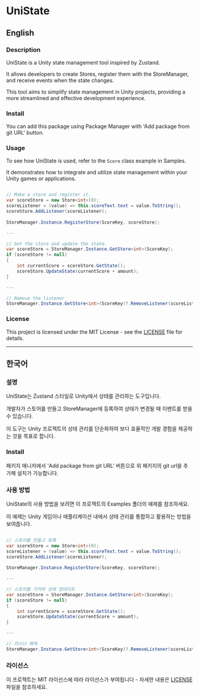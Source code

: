 # UniState


## English


### Description
UniState is a Unity state management tool inspired by Zustand.

It allows developers to create Stores, register them with the StoreManager, and receive events when the state changes.

This tool aims to simplify state management in Unity projects, providing a more streamlined and effective development experience.

### Install
You can add this package using Package Manager with 'Add package from git URL' button.

### Usage
To see how UniState is used, refer to the `Score` class example in Samples.

It demonstrates how to integrate and utilize state management within your Unity games or applications.

```csharp

// Make a store and register it.
var scoreStore = new Store<int>(0);
scoreListener = (value) => this.scoreText.text = value.ToString();
scoreStore.AddListener(scoreListener);
            
StoreManager.Instance.RegisterStore(ScoreKey, scoreStore);

---

// Get the store and update the state.
var scoreStore = StoreManager.Instance.GetStore<int>(ScoreKey);
if (scoreStore != null)
{
	int currentScore = scoreStore.GetState();
	scoreStore.UpdateState(currentScore + amount);
}

---

// Remove the listener
StoreManager.Instance.GetStore<int>(ScoreKey)?.RemoveListener(scoreListener);

```

### License
This project is licensed under the MIT License - see the [LICENSE](LICENSE) file for details.

---

## 한국어


### 설명
UniState는 Zustand 스타일로 Unity에서 상태를 관리하는 도구입니다.

개발자가 스토어를 만들고 StoreManager에 등록하여 상태가 변경될 때 이벤트를 받을 수 있습니다.

이 도구는 Unity 프로젝트의 상태 관리를 단순화하여 보다 효율적인 개발 경험을 제공하는 것을 목표로 합니다.

### Install
패키지 매니저에서 'Add package from git URL' 버튼으로 위 패키지의 git url을 추가해 설치가 가능합니다.

### 사용 방법
UniState의 사용 방법을 보려면 이 프로젝트의 Examples 폴더의 예제를 참조하세요.

이 예제는 Unity 게임이나 애플리케이션 내에서 상태 관리를 통합하고 활용하는 방법을 보여줍니다.

```csharp

// 스토어를 만들고 등록
var scoreStore = new Store<int>(0);
scoreListener = (value) => this.scoreText.text = value.ToString();
scoreStore.AddListener(scoreListener);
            
StoreManager.Instance.RegisterStore(ScoreKey, scoreStore);

---

// 스토어를 가져와 상태 업데이트
var scoreStore = StoreManager.Instance.GetStore<int>(ScoreKey);
if (scoreStore != null)
{
	int currentScore = scoreStore.GetState();
	scoreStore.UpdateState(currentScore + amount);
}

---

// 리스너 해제
StoreManager.Instance.GetStore<int>(ScoreKey)?.RemoveListener(scoreListener);

```



### 라이선스
이 프로젝트는 MIT 라이선스에 따라 라이선스가 부여됩니다 - 자세한 내용은 [LICENSE](LICENSE) 파일을 참조하세요.
